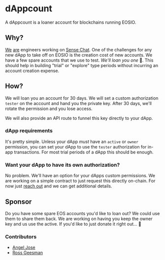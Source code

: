 # dAppcount
A dAppcount is a loaner account for blockchains running EOSIO.

## Why?

[We](https://github.com/ajose01) [are](https://github.com/rossgeesman) engineers working on [Sense Chat](https://www.sense.chat/). One of the challenges for any new dApp to take off on EOSIO is the creation cost of new accounts. We have a few spare accounts that we use to test. _We'll loan you one_ 🎉. This should help in building "trial" or "explore" type periods without incurring an account creation expense.

## How?

We will loan you an account for 30 days. We will set a custom authorization `tester` on the account and hand you the private key. After 30 days, we'll rotate the permission and you lose access.

We will also provide an API route to funnel this key directly to your dApp.

### dApp requirements

It's pretty simple. Unless your dApp _must_ have an `active` or `owner` permission, you can set your dApp to use the `tester` authorization for in-app transactions. For most trial periods of a dApp this should be enough.

### Want your dApp to have its own authorization?

No problem. We'll have an option for your dApps custom permissions. We are working on a simple contract to just request this directly on-chain. For now just [reach out](ajose01@gmail.com) and we can get additional details.

## Sponsor

Do you have some spare EOS accounts you'd like to loan out? We could use them to share them back. We are working on having you keep the owner key and us use the active. If you'd like to just donate it right out... 🙏

### Contributors
* [Angel Jose](https://twitter.com/ajose01)
* [Ross Geesman](https://twitter.com/rossgeesman)
